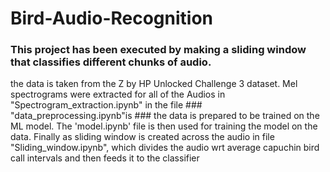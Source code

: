 # Bird-Audio-Recognition
### This project has been executed by making a sliding window that classifies different chunks of audio.
the data is taken from the Z by HP Unlocked Challenge 3 dataset.
Mel spectrograms were extracted for all of the Audios in "Spectrogram_extraction.ipynb"
in the file ### "data_preprocessing.ipynb"is ### the data is prepared to be trained on the ML model.
The 'model.ipynb' file is then used for training the model on the data.
Finally as sliding window is created across the audio in file "Sliding_window.ipynb", which divides the audio wrt average capuchin bird call intervals and then feeds it to the classifier
